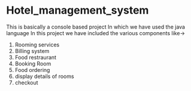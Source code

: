 # Hotel_management_system
This is basically a console based project In which we have used the java language 
In this project we have included the various components like->
1) Rooming services
2) Billing system
3) Food restraurant
4) Booking Room
5) Food ordering
6) display details of rooms
7) checkout
